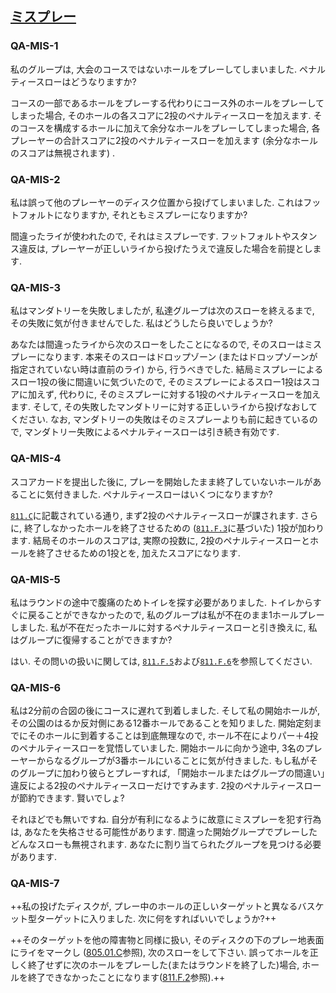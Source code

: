 ## [ミスプレー](811)

### QA-MIS-1
私のグループは,
大会のコースではないホールをプレーしてしまいました.
ペナルティースローはどうなりますか?

コースの一部であるホールをプレーする代わりにコース外のホールをプレーしてしまった場合,
そのホールの各スコアに2投のペナルティースローを加えます.
そのコースを構成するホールに加えて余分なホールをプレーしてしまった場合,
各プレーヤーの合計スコアに2投のペナルティースローを加えます
(余分なホールのスコアは無視されます)
.

### QA-MIS-2
私は誤って他のプレーヤーのディスク位置から投げてしまいました.
これはフットフォルトになりますか,
それともミスプレーになりますか?

間違ったライが使われたので,
それはミスプレーです.
フットフォルトやスタンス違反は,
プレーヤーが正しいライから投げたうえで違反した場合を前提とします.

### QA-MIS-3
私はマンダトリーを失敗しましたが,
私達グループは次のスローを終えるまで,
その失敗に気が付きませんでした.
私はどうしたら良いでしょうか?

あなたは間違ったライから次のスローをしたことになるので,
そのスローはミスプレーになります.
本来そのスローはドロップゾーン
(またはドロップゾーンが指定されていない時は直前のライ)
から,
行うべきでした.
結局ミスプレーによるスロー1投の後に間違いに気づいたので,
そのミスプレーによるスロー1投はスコアに加えず,
代わりに,
そのミスプレーに対する1投のペナルティースローを加えます.
そして,
その失敗したマンダトリーに対する正しいライから投げなおしてください.
なお,
マンダトリーの失敗はそのミスプレーよりも前に起きているので,
マンダトリー失敗によるペナルティースローは引き続き有効です.

### QA-MIS-4
スコアカードを提出した後に,
プレーを開始したまま終了していないホールがあることに気付きました.
ペナルティースローはいくつになりますか?

[`811.C`](811)に記載されている通り,
まず2投のペナルティースローが課されます.
さらに,
終了しなかったホールを終了させるための
([`811.F.3`](811)に基づいた)
1投が加わります.
結局そのホールのスコアは,
実際の投数に,
2投のペナルティースローとホールを終了させるための1投とを,
加えたスコアになります.

### QA-MIS-5
私はラウンドの途中で腹痛のためトイレを探す必要がありました.
トイレからすぐに戻ることができなかったので,
私のグループは私が不在のまま1ホールプレーしました.
私が不在だったホールに対するペナルティースローと引き換えに,
私はグループに復帰することができますか?

はい.
その問いの扱いに関しては,
[`811.F.5`](811)および[`811.F.6`](811)を参照してください.

### QA-MIS-6
私は2分前の合図の後にコースに遅れて到着しました.
そして私の開始ホールが,
その公園のはるか反対側にある12番ホールであることを知りました.
開始定刻までにそのホールに到着することは到底無理なので,
ホール不在によりパー＋4投のペナルティースローを覚悟していました.
開始ホールに向かう途中,
3名のプレーヤーからなるグループが3番ホールにいることに気が付きました.
もし私がそのグループに加わり彼らとプレーすれば,
「開始ホールまたはグループの間違い」違反による2投のペナルティースローだけですみます.
2投のペナルティースローが節約できます.
賢いでしょ?

それほどでも無いですね.
自分が有利になるように故意にミスプレーを犯す行為は,
あなたを失格させる可能性があります.
間違った開始グループでプレーしたどんなスローも無視されます.
あなたに割り当てられたグループを見つける必要があります.

### QA-MIS-7
++私の投げたディスクが, プレー中のホールの正しいターゲットと異なるバスケット型ターゲットに入りました. 次に何をすればいいでしょうか?++

++そのターゲットを他の障害物と同様に扱い, そのディスクの下のプレー地表面にライをマークし ([805.01.C](80501)参照), 次のスローをして下さい. 誤ってホールを正しく終了せずに次のホールをプレーした(またはラウンドを終了した)場合, ホールを終了できなかったことになります([811.F.2](811)参照).++
